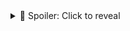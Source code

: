 <details>
100 GAME
A Simple game with NO WAY TO WIN
  <summary>🔽 Spoiler: Click to reveal</summary>

  This is the hidden content.  
  You can include **Markdown** formatting inside this too!

</details>